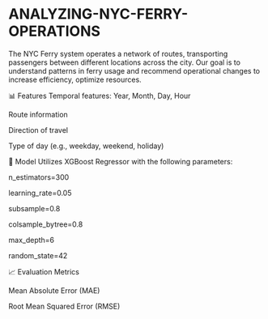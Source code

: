# ANALYZING-NYC-FERRY-OPERATIONS
The NYC Ferry system operates a network of routes, transporting passengers between different locations across the city. Our goal is to  understand patterns in ferry usage and recommend operational changes to increase efficiency, optimize resources.

📊 Features
Temporal features: Year, Month, Day, Hour

Route information

Direction of travel

Type of day (e.g., weekday, weekend, holiday)


🧠 Model
Utilizes XGBoost Regressor with the following parameters:

n_estimators=300

learning_rate=0.05

subsample=0.8

colsample_bytree=0.8

max_depth=6

random_state=42

📈 Evaluation Metrics

Mean Absolute Error (MAE)

Root Mean Squared Error (RMSE)
